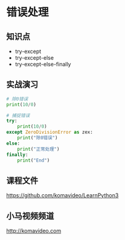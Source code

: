 错误处理
========

## 知识点

* try-except
* try-except-else
* try-except-else-finally

## 实战演习

~~~python
# 除0错误
print(10/0)

# 捕捉错误
try:
    print(10/0)
except ZeroDivisionError as zex:
    print("除0错误")
else:
    print("正常处理")
finally:
    print("End")
~~~

## 课程文件

https://github.com/komavideo/LearnPython3

## 小马视频频道

http://komavideo.com
